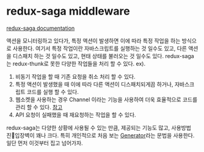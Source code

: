 # redux-saga middleware

[redux-saga documentation](https://github.com/redux-saga/redux-saga)

액션을 모니터링하고 있다가, 특정 액션이 발생하면 이에 따라 특정 작업을 하는 방식으로 사용한다. 여기서 특정 작업이란 자바스크립트를 실행하는 것 일수도 있고, 다른 액션을 디스패치 하는 것 일수도 있고, 현태 상태를 불러오는 것 일수도 있다.
redux-saga는 redux-thunk로 못한 다양한 작업들을 처리 할 수 있다. ex).

1. 비동기 작업을 할 때 기존 요청을 취소 처리 할 수 있다.
2. 특정 액션이 발생했을 때 이에 따라 다른 액션이 디스패치되게끔 하거나, 자바스크립트 코드를 실행 할 수 있다.
3. 웹소켓을 사용하는 경우 Channel 이라는 기능을 사용하여 더욱 효율적으로 코드를 관리 할 수 있다. [참고](https://medium.com/@pierremaoui/using-websockets-with-redux-sagas-a2bf26467cab)
4. API 요청이 실패했을 때 재요청하는 작업을 할 수 있다.

redux-saga는 다양한 상황에 사용될 수 있는 만큼, 제공되는 기능도 많고, 사용방법 진입장벽이 꽤나 크다. 특히 개인적으로 처음 보는 [Generator](https://developer.mozilla.org/ko/docs/Web/JavaScript/Reference/Global_Objects/Generator)라는 문법을 사용한다. 일단 먼저 이것부터 집고 넘어가자.

